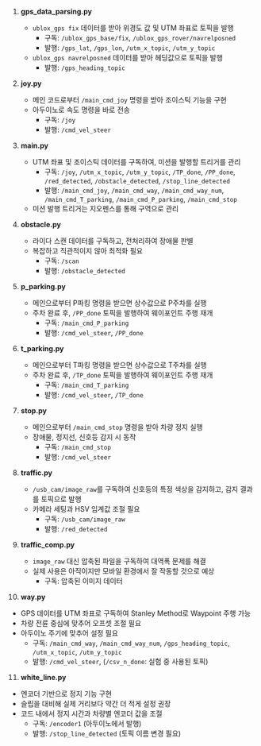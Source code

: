 1. **gps_data_parsing.py**
   - `ublox_gps fix` 데이터를 받아 위경도 값 및 UTM 좌표로 토픽을 발행
     - 구독: `/ublox_gps_base/fix`, `/ublox_gps_rover/navrelposned`
     - 발행: `/gps_lat`, `/gps_lon`, `/utm_x_topic`, `/utm_y_topic`
   - `ublox_gps navrelposned` 데이터를 받아 헤딩값으로 토픽을 발행
     - 발행: `/gps_heading_topic`

2. **joy.py**
   - 메인 코드로부터 `/main_cmd_joy` 명령을 받아 조이스틱 기능을 구현
   - 아두이노로 속도 명령을 바로 전송
     - 구독: `/joy`
     - 발행: `/cmd_vel_steer`

3. **main.py**
   - UTM 좌표 및 조이스틱 데이터를 구독하여, 미션을 발행할 트리거를 관리
     - 구독: `/joy`, `/utm_x_topic`, `/utm_y_topic`, `/TP_done`, `/PP_done`, `/red_detected`, `/obstacle_detected`, `/stop_line_detected`
     - 발행: `/main_cmd_joy`, `/main_cmd_way`, `/main_cmd_way_num`, `/main_cmd_T_parking`, `/main_cmd_P_parking`, `/main_cmd_stop`
   - 미션 발행 트리거는 지오펜스를 통해 구역으로 관리

4. **obstacle.py**
   - 라이다 스캔 데이터를 구독하고, 전처리하여 장애물 판별
   - 복잡하고 직관적이지 않아 최적화 필요
     - 구독: `/scan`
     - 발행: `/obstacle_detected`

5. **p_parking.py**
   - 메인으로부터 P파킹 명령을 받으면 상수값으로 P주차를 실행
   - 주차 완료 후, `/PP_done` 토픽을 발행하여 웨이포인트 주행 재개
     - 구독: `/main_cmd_P_parking`
     - 발행: `/cmd_vel_steer`, `/PP_done`

6. **t_parking.py**
   - 메인으로부터 T파킹 명령을 받으면 상수값으로 T주차를 실행
   - 주차 완료 후, `/TP_done` 토픽을 발행하여 웨이포인트 주행 재개
     - 구독: `/main_cmd_T_parking`
     - 발행: `/cmd_vel_steer`, `/TP_done`

7. **stop.py**
   - 메인으로부터 `/main_cmd_stop` 명령을 받아 차량 정지 실행
   - 장애물, 정지선, 신호등 감지 시 동작
     - 구독: `/main_cmd_stop`
     - 발행: `/cmd_vel_steer`

8. **traffic.py**
   - `/usb_cam/image_raw`를 구독하여 신호등의 특정 색상을 감지하고, 감지 결과를 토픽으로 발행
   - 카메라 세팅과 HSV 임계값 조절 필요
     - 구독: `/usb_cam/image_raw`
     - 발행: `/red_detected`

9. **traffic_comp.py**
   - `image_raw` 대신 압축된 파일을 구독하여 대역폭 문제를 해결
   - 실제 사용은 아직이지만 모바일 환경에서 잘 작동할 것으로 예상
     - 구독: 압축된 이미지 데이터

10. **way.py**
   - GPS 데이터를 UTM 좌표로 구독하여 Stanley Method로 Waypoint 주행 가능
   - 차량 전륜 중심에 맞추어 오프셋 조절 필요
   - 아두이노 주기에 맞추어 설정 필요
     - 구독: `/main_cmd_way`, `/main_cmd_way_num`, `/gps_heading_topic`, `/utm_x_topic`, `/utm_y_topic`
     - 발행: `/cmd_vel_steer`, (`/csv_n_done`: 실험 중 사용된 토픽)

11. **white_line.py**
   - 엔코더 기반으로 정지 기능 구현
   - 슬립을 대비해 실제 거리보다 약간 더 적게 설정 권장
   - 코드 내에서 정지 시간과 차량별 엔코더 값을 조절
     - 구독: `/encoder1` (아두이노에서 발행)
     - 발행: `/stop_line_detected` (토픽 이름 변경 필요)
